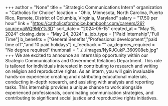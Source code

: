 +++
author = "None"
title = "Strategic Communications Intern"
organization = "Catholics for Choice"
location = "Ohio, Minnesota, North Carolina, Puerto Rico, Remote, District of Columbia, Virginia, Maryland"
salary = "17.50 per hour"
link = "https://catholicsforchoice.bamboohr.com/careers/26?source=aWQ9MjY%3D"
sort_date = "2024-05-15"
created_at = "May 15, 2024"
closing_date = "May 24, 2024"
a_job_type = ["Paid Internship","Full Time"]
b_benefits = ["General Benefits","Professional development","paid time off","and 10 paid holidays"]
c_feedback = ""
aa_degrees_required = "No degree required"
thumbnail = "../../images/NyRJCukP_360908eb.jpg"
+++
We are excited to announce an internship opportunity within our Strategic Communications and Government Relations Department. This role is tailored for individuals interested in contributing to research and writing on religion and reproductive rights. As an intern, you will gain invaluable hands-on experience creating and distributing educational materials, conducting in-depth research, and assisting with analysis and reporting tasks. This internship provides a unique chance to work alongside experienced professionals, coordinating communication strategies, and contributing to significant social justice and reproductive rights initiatives.